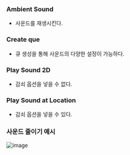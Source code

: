 ### Ambient Sound
- 사운드를 재생시킨다.

### Create que
- 큐 생성을 통해 사운드의 다양한 설정이 가능하다.

### Play Sound 2D
- 감쇠 옵션을 넣을 수 없다.

### Play Sound at Location
- 감쇠 옵션을 넣을 수 있다.

### 사운드 줄이기 예시
![image](https://github.com/goosebomb/TIL/assets/102175112/4f66a9e1-25e2-46ae-9d30-7164029d7238)
